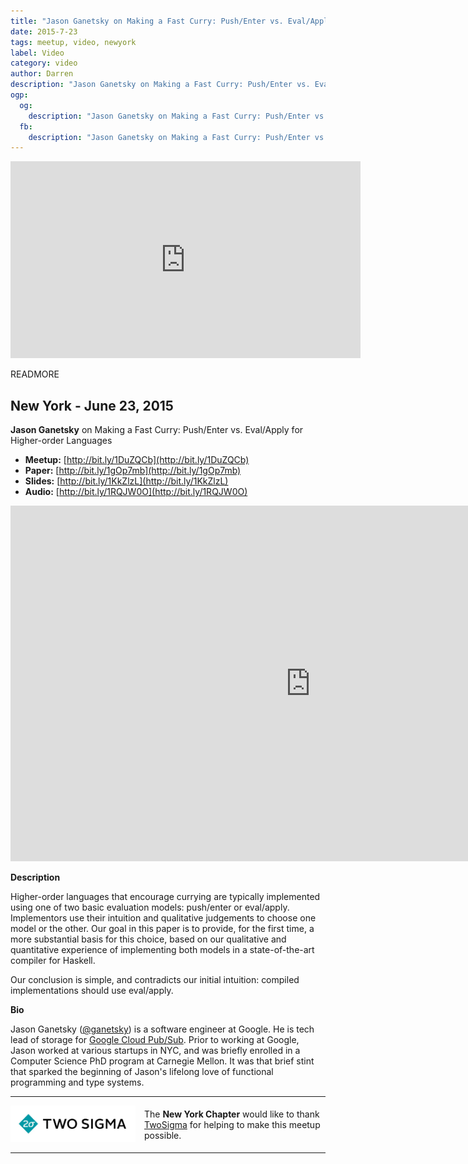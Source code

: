 ```yaml
---
title: "Jason Ganetsky on Making a Fast Curry: Push/Enter vs. Eval/Apply for Higher-order Languages"
date: 2015-7-23
tags: meetup, video, newyork
label: Video
category: video
author: Darren
description: "Jason Ganetsky on Making a Fast Curry: Push/Enter vs. Eval/Apply for Higher-order Languages"
ogp:
  og:
    description: "Jason Ganetsky on Making a Fast Curry: Push/Enter vs. Eval/Apply for Higher-order Languages"
  fb:
    description: "Jason Ganetsky on Making a Fast Curry: Push/Enter vs. Eval/Apply for Higher-order Languages"
---
```


<iframe class="video" width="560" height="315" src="https://www.youtube.com/embed/PDkhwIXjQHw" frameborder="0" allowfullscreen></iframe>

READMORE

## New York - June 23, 2015

**Jason Ganetsky** on Making a Fast Curry: Push/Enter vs. Eval/Apply for Higher-order Languages

* **Meetup:** [http://bit.ly/1DuZQCb](http://bit.ly/1DuZQCb)
* **Paper:** [http://bit.ly/1gOp7mb](http://bit.ly/1gOp7mb)
* **Slides:** [http://bit.ly/1KkZlzL](http://bit.ly/1KkZlzL)
* **Audio:** [http://bit.ly/1RQJW0O](http://bit.ly/1RQJW0O)

<iframe src="https://docs.google.com/presentation/d/11_VNU8ov0ZQIoZZtj390gXOr4VB0BLo1Y9UcoWGgSF8/embed?start=false&loop=false&delayms=3000" frameborder="0" width="960" height="569" allowfullscreen="true" mozallowfullscreen="true" webkitallowfullscreen="true"></iframe>

**Description**

Higher-order languages that encourage currying are typically implemented using one of two basic evaluation models: push/enter or eval/apply. Implementors use their intuition and qualitative judgements to choose one model or the other. Our goal in this paper is to provide, for the first time, a more substantial basis for this choice, based on our qualitative and quantitative experience of implementing both models in a state-of-the-art compiler for Haskell.

Our conclusion is simple, and contradicts our initial intuition: compiled implementations should use eval/apply.

**Bio**

Jason Ganetsky ([@ganetsky](https://twitter.com/ganetsky)) is a software engineer at Google. He is tech lead of storage for [Google Cloud Pub/Sub](https://cloud.google.com/pubsub/docs). Prior to working at Google, Jason worked at various startups in NYC, and was briefly enrolled in a Computer Science PhD program at Carnegie Mellon. It was that brief stint that sparked the beginning of Jason's lifelong love of functional programming and type systems.

---

<p style="display: flex; flex-direction: row; justify-content: center; align-items: center;">
<a href="https://www.twosigma.com/"><img src="/images/TwoSigma_RGB.jpg" alt="TwoSigma" title="TwoSigma - Platinum Sponsor of Papers We Love NYC" style="width: 200px; margin: 0 1em 0 0;"></a> <span style="flex: 1;">The <strong>New York Chapter</strong> would like to thank <a href="http://www.twosigma.com">TwoSigma</a> for helping to make this meetup possible.</span>
</p>

---
